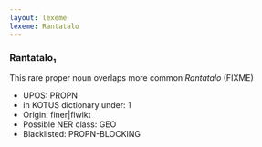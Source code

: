```yaml
---
layout: lexeme
lexeme: Rantatalo
---
```


###  Rantatalo₁

This rare proper noun overlaps more common *Rantatalo* (FIXME)
* UPOS:  PROPN
* in KOTUS dictionary under:  1
* Origin:  finer|fiwikt
* Possible NER class:  GEO
* Blacklisted:  PROPN-BLOCKING

